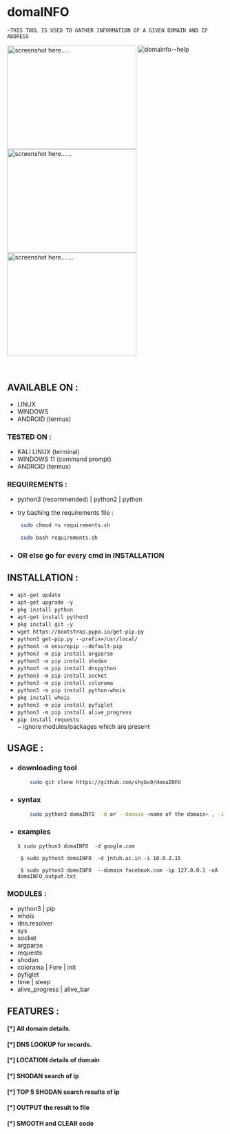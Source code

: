 # domaINFO
    ~THIS TOOL IS USED TO GATHER INFORMATION OF A GIVEN DOMAIN AND IP ADDRESS
    

![domainfo--help](https://user-images.githubusercontent.com/112984045/196380032-c54af914-6c89-4af2-96a2-ca105a68ee02.png)
<img align="left" width=300 height = 240 src="https://user-images.githubusercontent.com/112984045/196399621-b5b2faff-0437-405e-8f3f-acf435d055a0.png" alt="screenshot here...." />
<img width=300 height = 240 src="https://user-images.githubusercontent.com/112984045/196399643-9231f3c5-82c6-43d0-90c9-70accecd404d.png" alt="screenshot here......" />
<img width=300 height = 240 src="https://user-images.githubusercontent.com/112984045/196402767-b834da0a-0b59-479b-b427-cef31c071029.png" alt="screenshot here......." />


<br>

## AVAILABLE ON :

* LINUX
* WINDOWS
* ANDROID (termux)


### TESTED ON :

* KALI LINUX (terminal)
* WINDOWS 11 (command prompt)
* ANDROID (termux)



### REQUIREMENTS :
* python3 (recommended) | python2 | python
* try bashing the requirements file : <br>
     ```bash
      sudo chmod +x requirements.sh
     ```
     ```bash
      sudo bash requirements.sh
     ```
     
* ### OR else go for every cmd in INSTALLATION



## INSTALLATION :

* `apt-get update`
* `apt-get upgrade -y`
* `pkg install python`
* `apt-get install python3`
* `pkg install git -y`
* `wget https://bootstrap.pypa.io/get-pip.py`
* `python3 get-pip.py --prefix=/usr/local/`
* `python3 -m ensurepip --default-pip`
* `python3 -m pip install argparse`
* `python3 -m pip install shodan`
* `python3 -m pip install dnspython`
* `python3 -m pip install socket`
* `python3 -m pip install colorama`
* `python3 -m pip install python-whois`
* `pkg install whois`
* `python3 -m pip install pyfiglet`
* `python3 -m pip install alive_progress`
* `pip install requests`
<br>  ~ ignore modules/packages which are present

## USAGE :

* ### downloading tool 
  ```bash
      sudo git clone https://github.com/shybu9/domaINFO
     ```
* ### syntax
  ```bash
      sudo python3 domaINFO  -d or --domain <name of the domain> , -i <ip address> , -o <o/p file name>
     ```
  
* ### examples

   `$ sudo python3 domaINFO  -d google.com`
   
   ` $ sudo python3 domaINFO  -d jntuh.ac.in -i 10.0.2.15`
   
   ` $ sudo python3 domaINFO  --domain facebook.com -ip 127.0.0.1 -oA domaINFO_output.txt`
    


### MODULES :
* python3 | pip
* whois
* dns.resolver
* sys
* socket
* argparse
* requests
* shodan
* colorama | Fore | init
* pyfiglet 
* time | sleep
* alive_progress | alive_bar

## FEATURES :
#### [*] All domain details.
#### [*] DNS LOOKUP for records.
#### [*] LOCATION details of domain
#### [*] SHODAN search of ip
#### [*] TOP 5 SHODAN search results of ip
#### [*] OUTPUT the result to file
#### [*] SMOOTH and CLEAR code
